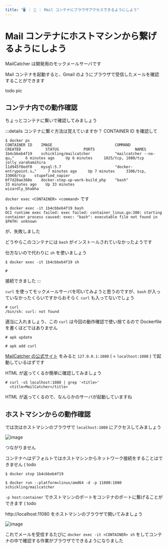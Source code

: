 ```yaml
---
title: "🖥️ ｜ 🐳 ｜ Mail コンテナにブラウザアクセスできるようにしよう"
---
```

# Mail コンテナにホストマシンから繋げるようにしよう
MailCatcher は開発用のモックメールサーバです

Mail コンテナを起動すると、Gmail のようにブラウザで受信したメールを確認することができます

todo pic

## コンテナ内での動作確認
ちょっとコンテナに繋いで確認してみましょう

:::details コンテナに繋ぐ方法は覚えていますか？
CONTAINER ID を確認して

```
$ docker ps
CONTAINER ID    IMAGE                            COMMAND                    CREATED           STATUS           PORTS                  NAMES
1b4cbbeb4f19    schickling/mailcatcher           "mailcatcher --no-qu…"     6 minutes ago     Up 6 minutes     1025/tcp, 1080/tcp     jolly_varahamihira
11d945f0edf0    mysql:5.7                        "docker-entrypoint.s…"     7 minutes ago     Up 7 minutes     3306/tcp, 33060/tcp    stupefied_napier
0f7d28ae360e    docker-step-up-work-build_php    "bash"                     33 minutes ago    Up 33 minutes                           wizardly_bhabha
```

`docker exec <CONTAINER> <command>` です

```
$ docker exec -it 1b4cbbeb4f19 bash
OCI runtime exec failed: exec failed: container_linux.go:380: starting container process caused: exec: "bash": executable file not found in $PATH: unknown
```

が、失敗しました

どうやらこのコンテナには `bash` がインストールされていなかったようです

仕方ないので代わりに `sh` を使いましょう

```
$ docker exec -it 1b4cbbeb4f19 sh

#
```

接続できました
:::

`curl` を使ってモックメールサーバを叩いてみようと思うのですが、`bash` が入っていなかったくらいですからおそらく `curl` も入ってないでしょう

```
# curl
/bin/sh: curl: not found
```

適当に入れましょう、この `curl` は今回の動作確認で使い捨てるので Dockerfile を書くほどではありません

```
# apk update

# apk add curl
```

[MailCatcher の公式サイト](https://mailcatcher.me/) をみると `127.0.0.1:1080` ( = `localhost:1080` ) で起動しているはずです

HTML が返ってくるか簡単に確認してみましょう

```
# curl -sS localhost:1080 | grep '<title>'
  <title>MailCatcher</title>
```

HTML が返ってくるので、なんらかのサーバが起動していますね


## ホストマシンからの動作確認
では次はホストマシンのブラウザで `localhost:1080` にアクセスしてみましょう

![image](/images/mailcatcher-ng.png)

つながりません

コンテナへはデフォルトではホストマシンからネットワーク接続をすることはできません ( todo

```
$ docker stop 1b4cbbeb4f19
```

```
$ docker run --platform=linux/amd64 -d -p 11080:1080 schickling/mailcatcher 
```

`-p host:container` でホストマシンのポートをコンテナのポートに繋げることができます ( todo

http://localhost:11080 をホストマシンのブラウザで開いてみましょう

![image](/images/mailcatcher-boot.png)

これでメールを受信するたびに `docker exec -it <CONTAINER> sh` をしてコンテナの中で確認する作業がブラウザでできるようになりました
